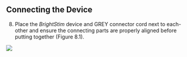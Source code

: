 ## Connecting the Device
8. Place the *BrightStim*
device and GREY connector cord next to each-other and ensure the connecting
parts are properly aligned before putting together (Figure 8.1).

![](media/image8.1.jpeg)



